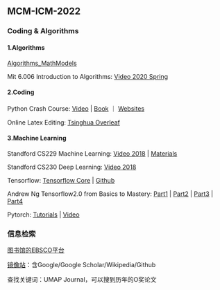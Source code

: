## MCM-ICM-2022

### Coding & Algorithms

#### 1.Algorithms

[Algorithms_MathModels](https://github.com/HuangCongQing/Algorithms_MathModels)

Mit 6.006 Introduction to Algorithms: [Video 2020 Spring](https://www.bilibili.com/video/BV1gZ4y1X71R)

#### 2.Coding

Python Crash Course: [Video](https://www.bilibili.com/video/BV19t411m7uU) | [Book](https://www.ituring.com.cn/book/2784) ｜ [Websites](https://ehmatthes.github.io/pcc/)

Online Latex Editing: [Tsinghua Overleaf](http://overleaf.tsinghua.edu.cn)

#### 3.Machine Learning

Standford CS229 Machine Learning: [Video 2018](https://www.bilibili.com/video/BV1JE411w7Ub) | [Materials](https://github.com/maxim5/cs229-2018-autumn)

Standford CS230 Deep Learning: [Video 2018](https://www.bilibili.com/video/BV1p7411Y7M8)

Tensorflow: [Tensorflow Core](https://tensorflow.google.cn/tutorials?hl=zh_cn) | [Github](https://github.com/tensorflow/tensorflow)

Andrew Ng Tensorflow2.0 from Basics to Mastery: [Part1](https://www.bilibili.com/video/BV1zE411T7nb) | [Part2]() | [Part3]() | [Part4]()

Pytorch: [Tutorials](https://pytorch.org/tutorials/) | [Video](https://www.bilibili.com/video/BV1Tb411Y7Mg)


### 信息检索

[图书馆的EBSCO平台](https://lib.tsinghua.edu.cn/info/1184/3739.htm)

[镜像站](https://www.library.ac.cn)：含Google/Google Scholar/Wikipedia/Github

查找关键词：UMAP Journal，可以搜到历年的O奖论文


